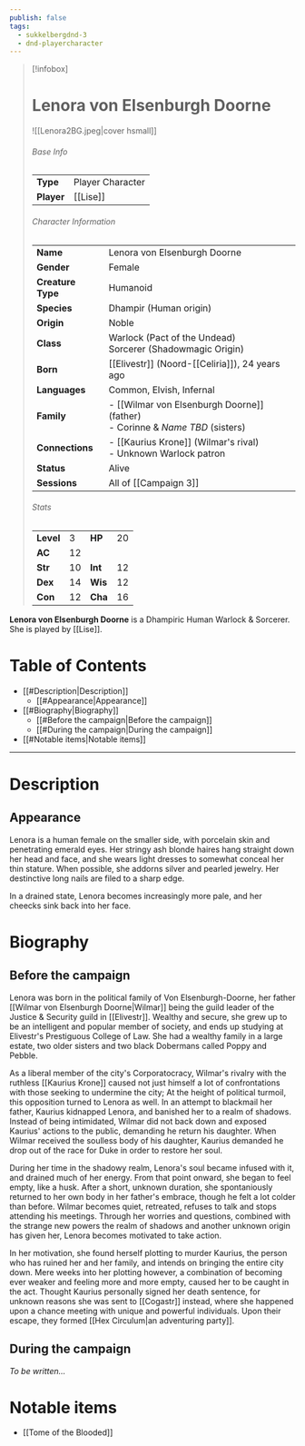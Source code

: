 ```yaml
---
publish: false
tags:
  - sukkelbergdnd-3
  - dnd-playercharacter
---
```

> [!infobox]  
> # Lenora von Elsenburgh Doorne
> ![[Lenora2BG.jpeg|cover hsmall]]  
> ###### Base Info
> | | |  
> |---|---|  
> | **Type** | Player Character |
> | **Player** | [[Lise]] |
> ###### Character Information  
> | | |  
> |---|---|  
> | **Name** | Lenora von Elsenburgh Doorne |
> | **Gender** | Female | 
> | **Creature Type** | Humanoid |
> | **Species** | Dhampir (Human origin) |  
> | **Origin** | Noble |
> | **Class** | Warlock (Pact of the Undead)<br>Sorcerer (Shadowmagic Origin) |  
> | **Born** | [[Elivestr]] (Noord-[[Celiria]]), 24 years ago |  
> | **Languages** | Common, Elvish, Infernal |  
> | **Family** | - [[Wilmar von Elsenburgh Doorne]] (father)<br>- Corinne & *Name TBD* (sisters) |
> | **Connections** | - [[Kaurius Krone]] (Wilmar's rival)<br>- Unknown Warlock patron |
> | **Status** | Alive |
> | **Sessions** | All of [[Campaign 3]] |
> ###### Stats
> | | | | |
> |---|---|---|---|
> | **Level** | 3 | **HP** | 20 |
> | **AC** | 12 | | |
> | **Str** | 10 | **Int** | 12 |
> | **Dex** | 14 | **Wis** | 12 |
> | **Con** | 12 | **Cha** | 16 |

**Lenora von Elsenburgh Doorne** is a Dhampiric Human Warlock & Sorcerer. She is played by [[Lise]]. 
# Table of Contents
- [[#Description|Description]]
	- [[#Appearance|Appearance]]
- [[#Biography|Biography]]
	- [[#Before the campaign|Before the campaign]]
	- [[#During the campaign|During the campaign]]
- [[#Notable items|Notable items]]
***
# Description
## Appearance
Lenora is a human female on the smaller side, with porcelain skin and penetrating emerald eyes. Her stringy ash blonde haires hang straight down her head and face, and she wears light dresses to somewhat conceal her thin stature. When possible, she addorns silver and pearled jewelry. Her destinctive long nails are filed to a sharp edge.

In a drained state, Lenora becomes increasingly more pale, and her cheecks sink back into her face.
# Biography
## Before the campaign
Lenora was born in the political family of Von Elsenburgh-Doorne, her father [[Wilmar von Elsenburgh Doorne|Wilmar]] being the guild leader of the Justice & Security guild in [[Elivestr]]. Wealthy and secure, she grew up to be an intelligent and popular member of society, and ends up studying at Elivestr's Prestiguous College of Law. She had a wealthy family in a large estate, two older sisters and two black Dobermans called Poppy and Pebble.

As a liberal member of the city's Corporatocracy, Wilmar's rivalry with the ruthless [[Kaurius Krone]] caused not just himself a lot of confrontations with those seeking to undermine the city; At the height of political turmoil, this opposition turned to Lenora as well. In an attempt to blackmail her father, Kaurius kidnapped Lenora, and banished her to a realm of shadows. Instead of being intimidated, Wilmar did not back down and exposed Kaurius' actions to the public, demanding he return his daughter. When Wilmar received the soulless body of his daughter, Kaurius demanded he drop out of the race for Duke in order to restore her soul. 

During her time in the shadowy realm, Lenora's soul became infused with it, and drained much of her energy. From that point onward, she began to feel empty, like a husk. After a short, unknown duration, she spontaniously returned to her own body in her father's embrace, though he felt a lot colder than before. Wilmar becomes quiet, retreated, refuses to talk and stops attending his meetings. Through her worries and questions, combined with the strange new powers the realm of shadows and another unknown origin has given her, Lenora becomes motivated to take action.

In her motivation, she found herself plotting to murder Kaurius, the person who has ruined her and her family, and intends on bringing the entire city down. Mere weeks into her plotting however, a combination of becoming ever weaker and feeling more and more empty, caused her to be caught in the act. Thought Kaurius personally signed her death sentence, for unknown reasons she was sent to [[Cogastr]] instead, where she happened upon a chance meeting with unique and powerful individuals. Upon their escape, they formed [[Hex Circulum|an adventuring party]].
## During the campaign
*To be written...*
# Notable items
- [[Tome of the Blooded]]
